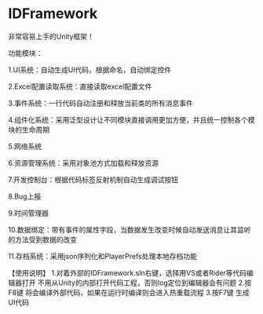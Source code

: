 # IDFramework

非常容易上手的Unity框架！


功能模块：

1.UI系统：自动生成UI代码，根据命名，自动绑定控件

2.Excel配置读取系统：直接读取excel配置文件

3.事件系统：一行代码自动注册和释放当前类的所有消息事件

4.组件化系统：采用泛型设计让不同模块直接调用更加方便，并且统一控制各个模块的生命周期

5.网络系统

6.资源管理系统：采用对象池方式加载和释放资源

7.开发控制台：根据代码标签反射机制自动生成调试按钮

8.Bug上报

9.时间管理器

10.数据绑定：带有事件的属性字段，当数据发生改变时候自动发送消息让其监听的方法受到数据的改变

11.存档系统：采用json序列化和PlayerPrefs处理本地存档功能

【使用说明】
1.对着外部的IDFramework.sln右键，选择用VS或者Rider等代码编辑器打开
不用从Unity的内部打开代码工程，否则log定位到编辑器会有问题
2.按F8键 将会编译外部代码，如果在运行时编译则会进入热重载流程
3.按F7键 生成UI代码